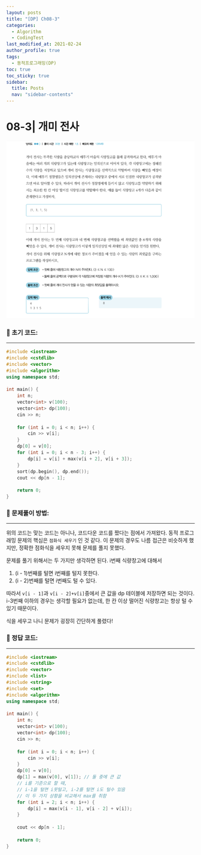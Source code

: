 ```yaml
---
layout: posts
title: "[DP] Ch08-3"
categories:
  - Algorithm
  - CodingTest
last_modified_at: 2021-02-24
author_profile: true
tags:
  - 동적프로그래밍(DP)
toc: true
toc_sticky: true
sidebar:
  title: Posts
  nav: "sidebar-contents"
---
```


# 08-3| 개미 전사

![08-3문제](/assets/image/08-3.PNG)

### 🌷 초기 코드:

-----

```c++
#include <iostream>
#include <cstdlib>
#include <vector>
#include <algorithm>
using namespace std;

int main() {
	int n;
	vector<int> v(100);
	vector<int> dp(100);
	cin >> n;

	for (int i = 0; i < n; i++) {
		cin >> v[i];
	}
	dp[0] = v[0];
	for (int i = 0; i < n - 3; i++) {
		dp[i] = v[i] + max(v[i + 2], v[i + 3]);
	}
	sort(dp.begin(), dp.end());
	cout << dp[n - 1];

	return 0;
}
```

### 🌼 문제풀이 방법:

-----

위의 코드는 맞는 코드는 아니나, 코드다운 코드를 짰다는 점에서 가져왔다. 동적 프로그래밍 문제의 핵심은 ```점화식 세우기``` 인 것 같다. 이 문제의 경우도 나름 접근은 비슷하게 했지만, 정확한 점화식을 세우지 못해 문제를 풀지 못했다.

문제를 풀기 위해서는 두 가지만 생각하면 된다. i번째 식량창고에 대해서

1. (i - 1)번째를 털면 i번째를 털지 못한다.
2. (i - 2)번째를 털면 i번째도 털 수 있다.

따라서 ```v[i - 1]```과 ```v[i - 2]+v[i]```중에서 큰 값을 dp 테이블에 저장하면 되는 것이다.
i-3번째 이하의 경우는 생각할 필요가 없는데, 한 칸 이상 떨어진 식량창고는 항상 털 수 있기 때문이다.

식을 세우고 나니 문제가 굉장히 간단하게 풀렸다!



### 🌻 정답 코드:

-----

```c++
#include <iostream>
#include <cstdlib>
#include <vector>
#include <list>
#include <string>
#include <set>
#include <algorithm>
using namespace std;

int main() {
	int n;
	vector<int> v(100);
	vector<int> dp(100);
	cin >> n;

	for (int i = 0; i < n; i++) {
		cin >> v[i];
	}
	dp[0] = v[0];
	dp[1] = max(v[0], v[1]); // 둘 중에 큰 값
	// i를 기준으로 할 때,
	// i-1을 털면 i못털고, i-2를 털면 i도 털수 있음
	// 이 두 가지 상황을 비교해서 max를 취함
	for (int i = 2; i < n; i++) {
		dp[i] = max(v[i - 1], v[i - 2] + v[i]);
	}

	cout << dp[n - 1];

	return 0;
}
```
